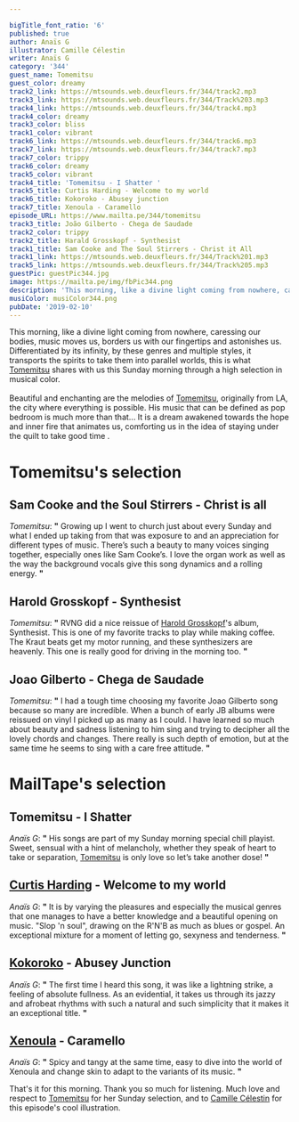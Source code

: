 ```yaml
---

bigTitle_font_ratio: '6'
published: true
author: Anaïs G
illustrator: Camille Célestin
writer: Anaïs G
category: '344'
guest_name: Tomemitsu
guest_color: dreamy
track2_link: https://mtsounds.web.deuxfleurs.fr/344/track2.mp3
track3_link: https://mtsounds.web.deuxfleurs.fr/344/Track%203.mp3
track4_link: https://mtsounds.web.deuxfleurs.fr/344/track4.mp3
track4_color: dreamy
track3_color: bliss
track1_color: vibrant
track6_link: https://mtsounds.web.deuxfleurs.fr/344/track6.mp3
track7_link: https://mtsounds.web.deuxfleurs.fr/344/track7.mp3
track7_color: trippy
track6_color: dreamy
track5_color: vibrant
track4_title: 'Tomemitsu - I Shatter '
track5_title: Curtis Harding - Welcome to my world
track6_title: Kokoroko - Abusey junction
track7_title: Xenoula - Caramello
episode_URL: https://www.mailta.pe/344/tomemitsu
track3_title: João Gilberto - Chega de Saudade
track2_color: trippy
track2_title: Harald Grosskopf - Synthesist
track1_title: Sam Cooke and The Soul Stirrers - Christ it All
track1_link: https://mtsounds.web.deuxfleurs.fr/344/Track%201.mp3
track5_link: https://mtsounds.web.deuxfleurs.fr/344/Track%205.mp3
guestPic: guestPic344.jpg
image: https://mailta.pe/img/fbPic344.png
description: 'This morning, like a divine light coming from nowhere, caressing our bodies, music moves us, borders us with our fingertips and astonishes us. Differentiated by its infinity, by these genres and multiple styles, it transports the spirits to take them into parallel worlds, this is what Tomemitsu shares with us this Sunday morning through a high selection in musical color.  '
musiColor: musiColor344.png
pubDate: '2019-02-10'
---
```

This morning, like a divine light coming from nowhere, caressing our bodies, music moves us, borders us with our fingertips and astonishes us. Differentiated by its infinity, by these genres and multiple styles, it transports the spirits to take them into parallel worlds, this is what [Tomemitsu](https://tomemitsu.bandcamp.com/) shares with us this Sunday morning through a high selection in musical color. 
<br><br>
Beautiful and enchanting are the melodies of [Tomemitsu](https://www.facebook.com/tomemitsu), originally from LA, the city where everything is possible. His music that can be defined as pop bedroom is much more than that... It is a dream awakened towards the hope and inner fire that animates us, comforting us in the idea of staying under the quilt to take good time . 


 
# Tomemitsu's selection

## Sam Cooke and the Soul Stirrers - Christ is all
_Tomemitsu_: **"** Growing up I went to church just about every Sunday and what I ended up taking from that was exposure to and an appreciation for different types of music. There’s such a beauty to many voices singing together, especially ones like Sam Cooke’s. I love the organ work as well as the way the background vocals give this song dynamics and a rolling energy. **"** 

## Harold Grosskopf - Synthesist
_Tomemitsu_: **"** RVNG did a nice reissue of [Harold Grosskopf](http://www.haraldgrosskopf.de/)'s album, Synthesist. This is one of my favorite tracks to play while making coffee. The Kraut beats get my motor running, and these synthesizers are heavenly. This one is really good for driving in the morning too. **"** 

## Joao Gilberto - Chega de Saudade
_Tomemitsu_: **"** I had a tough time choosing my favorite Joao Gilberto song because so many are incredible. When a bunch of early JB albums were reissued on vinyl I picked up as many as I could. I have learned so much about beauty and sadness listening to him sing and trying to decipher all the lovely chords and changes. There really is such depth of emotion, but at the same time he seems to sing with a care free attitude. **"**  


# MailTape's selection

## Tomemitsu - I Shatter 
_Anaïs G_: **"** His songs are part of my Sunday morning special chill playist. Sweet, sensual with a hint of melancholy, whether they speak of heart to take or separation, [Tomemitsu](https://soundcloud.com/tomemitsu) is only love so let’s take another dose! **"** 

## [Curtis Harding](https://soundcloud.com/curtishardingofficial) - Welcome to my world
_Anaïs G_: **"** It is by varying the pleasures and especially the musical genres that one manages to have a better knowledge and a beautiful opening on music. "Slop 'n soul", drawing on the R'N'B as much as blues or gospel. An exceptional mixture for a moment of letting go, sexyness and tenderness.  **"** 

## [Kokoroko](https://www.facebook.com/kokorokomusic/) - Abusey Junction
_Anaïs G_: **"** The first time I heard this song, it was like a lightning strike, a feeling of absolute fullness. As an evidential, it takes us through its jazzy and afrobeat rhythms with such a natural and such simplicity that it makes it an exceptional title. **"** 

## [Xenoula](https://www.facebook.com/xenoulaofficial/) - Caramello
_Anaïs G_: **"** Spicy and tangy at the same time, easy to dive into the world of Xenoula and change skin to adapt to the variants of its music. **"** 


That's it for this morning. Thank you so much for listening. Much love and respect to [Tomemitsu](https://www.facebook.com/tomemitsu/) for her Sunday selection, and to [Camille Célestin](https://www.instagram.com/bravocamo/?hl=fr) for this episode's cool illustration.
